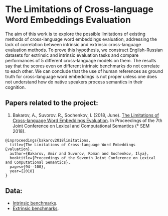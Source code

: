 # The Limitations of Cross-language Word Embeddings Evaluation

The aim of this work is to explore the possible limitations of existing methods of cross-language word embeddings evaluation, addressing the lack of correlation between intrinsic and extrinsic cross-language evaluation methods. To prove this hypothesis, we construct English-Russian datasets for extrinsic and intrinsic evaluation tasks and compare performances of 5 different cross-language models on them. The results say that the scores even on different intrinsic benchmarks do not correlate to each other. We can conclude that the use of human references as ground truth for cross-language word embeddings is not proper unless one does not understand how do native speakers process semantics in their cognition.

## Papers related to the project:

1. Bakarov, A., Suvorov. R., Sochenkov, I. (2018, June). [The Limitations of Cross-language Word Embeddings Evaluation](http://aclweb.org/anthology/S18-2010). In Proceedings of the 7th Joint Conference on Lexical and Computational Semantics (* SEM 2018).

```
@inproceedings{bakarov2018limitations,
  title={The Limitations of Cross-language Word Embeddings Evaluation},
  author={Bakarov, Amir and Suvorov, Roman and Sochenkov, Ilya},
  booktitle={Proceedings of the Seventh Joint Conference on Lexical and Computational Semantics},
  pages={94--100},
  year={2018}
}
```

## Data:

* [Intrinsic benchmarks](https://gitlab.com/bakarov/behchmarks/tree/master/intrinsic).
* [Extrinsic benchmarks](https://yadi.sk/d/u0nuCsxR_TxXcw).
